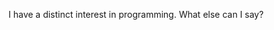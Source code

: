 I have a distinct interest in programming. What else can I say?

<!---
cs-mahavira/cs-mahavira is a ✨ special ✨ repository because its `README.md` (this file) appears on your GitHub profile.
You can click the Preview link to take a look at your changes.
--->

